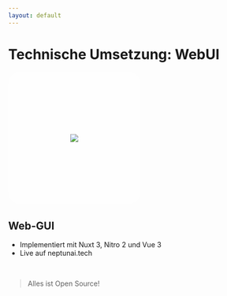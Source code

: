 ```yaml
---
layout: default
---
```


# Technische Umsetzung: WebUI

<style>
.logo-container {
  background: rgba(255, 255, 255, 0.25);
  border-radius: 24px;
  padding: 1.5rem;
  width: 220px;
  height: 220px;
  display: flex;
  align-items: center;
  justify-content: center;
  margin-bottom: 2rem;
}
</style>

<div class="grid grid-cols-1 gap-16">
  <div>
    <div class="logo-container">
      <img src="https://raw.githubusercontent.com/neptun-software/neptun.tools.docs/refs/heads/main/static/img/logo-web-banner.png" class="w-48" />
    </div>
    <h2 class="text-2xl font-bold mb-4">Web-GUI</h2>
    <ul class="space-y-2">
      <li>Implementiert mit Nuxt 3, Nitro 2 und Vue 3</li>
      <li>Live auf neptunai.tech</li>
    </ul>
  </div>
</div>

<br>

> Alles ist Open Source!
